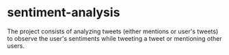 # sentiment-analysis
The project consists of analyzing tweets (either mentions or user's tweets) to observe the user's sentiments while tweeting a tweet or mentioning other users.
